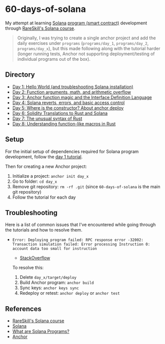 # 60-days-of-solana

My attempt at learning [Solana](https://solana.com/) [program (smart contract)](https://solana.com/docs/core/programs) development through [RareSkill's Solana course](https://www.rareskills.io/solana-tutorial).

> Originally, I was trying to create a single anchor project and add the daily exercises under `programs` (`programs/day_1`, `programs/day_2`, `programs/day_x`), but this made following along with the tutorial harder (longer running tests, Anchor not supporting deployment/testing of individual programs out of the box).

## Directory

- [Day 1: Hello World (and troubleshooting Solana installation)](day_1/README.md)
- [Day 2: Function arguments, math, and arithmetic overflow](day_2/README.md)
- [Day 3: Anchor function magic and the Interface Definition Language](day_3/README.md)
- [Day 4: Solana reverts, errors, and basic access control](day_4/README.md)
- [Day 5: Where is the constructor? About anchor deploy](day_5/README.md)
- [Day 6: Solidity Translations to Rust and Solana](day_6/README.md)
- [Day 7: The unusual syntax of Rust](day_7/README.md)
- [Day 8: Understanding function-like macros in Rust](day_8/README.md)

## Setup

For the initial setup of dependencies required for Solana program development, follow the [day 1 tutorial](day_1/README.md).

Then for creating a new Anchor project:

1. Initialize a project: `anchor init day_x`
2. Go to folder: `cd day_x`
3. Remove git repository: `rm -rf .git` (since `60-days-of-solana` is the main git repository)
4. Follow the tutorial for each day

## Troubleshooting

Here is a list of common issues that I've encountered while going through the tutorials and how to resolve them.

- `Error: Deploying program failed: RPC response error -32002: Transaction simulation failed: Error processing Instruction 0: account data too small for instruction`

  - [StackOverflow](https://stackoverflow.com/questions/71267943/solana-deploy-account-data-too-small-for-instruction)

  To resolve this:

  1.  Delete `day_x/target/deploy`
  2.  Build Anchor program: `anchor build`
  3.  Sync keys: `anchor keys sync`
  4.  Redeploy or retest: `anchor deploy` or `anchor test`

## References

- [RareSkill's Solana course](https://www.rareskills.io/solana-tutorial)
- [Solana](https://solana.com/)
- [What are Solana Programs?](https://solana.com/docs/core/programs)
- [Anchor](https://www.anchor-lang.com/)
